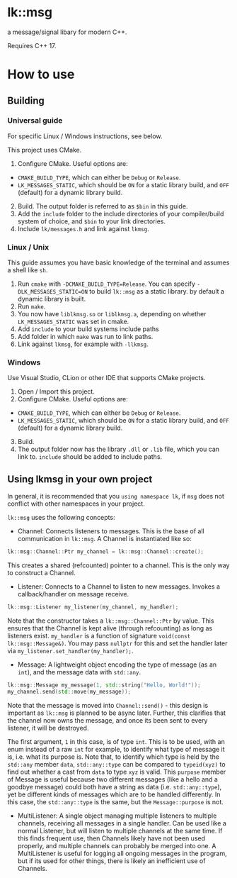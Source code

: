 # lk::msg
a message/signal libary for modern C++.

Requires C++ 17.

# How to use

## Building

### Universal guide

For specific Linux / Windows instructions, see below.

This project uses CMake.

1. Configure CMake. Useful options are:
  * `CMAKE_BUILD_TYPE`, which can either be `Debug` or `Release`.
  * `LK_MESSAGES_STATIC`, which should be `ON` for a static library build, and `OFF` (default) for a dynamic library build.
2. Build. The output folder is referred to as `$bin` in this guide.
3. Add the `include` folder to the include directories of your compiler/build system of choice, and `$bin` to your link directories.
4. Include `lk/messages.h` and link against `lkmsg`.

### Linux / Unix

This guide assumes you have basic knowledge of the terminal and assumes a shell like `sh`.

1. Run `cmake` with `-DCMAKE_BUILD_TYPE=Release`. You can specify `-DLK_MESSAGES_STATIC=ON` to build `lk::msg` as a static library. by default a dynamic library is built.
2. Run `make`.
3. You now have `liblkmsg.so` or `liblkmsg.a`, depending on whether `LK_MESSAGES_STATIC` was set in cmake. 
4. Add `include` to your build systems include paths
5. Add folder in which `make` was run to link paths.
6. Link against `lkmsg`, for example with `-llkmsg`.

### Windows

Use Visual Studio, CLion or other IDE that supports CMake projects. 
1. Open / Import this project. 
2. Configure CMake. Useful options are:
  * `CMAKE_BUILD_TYPE`, which can either be `Debug` or `Release`.
  * `LK_MESSAGES_STATIC`, which should be `ON` for a static library build, and `OFF` (default) for a dynamic library build.
3. Build.
4. The output folder now has the library `.dll` or `.lib` file, which you can link to. `include` should be added to include paths.

## Using lkmsg in your own project

In general, it is recommended that you `using namespace lk`, if `msg` does not conflict with other namespaces in your project.

`lk::msg` uses the following concepts: 

- Channel: Connects listeners to messages. This is the base of all communication in `lk::msg`. A Channel is instantiated like so:
```cpp
lk::msg::Channel::Ptr my_channel = lk::msg::Channel::create();
```
This creates a shared (refcounted) pointer to a channel. This is the only way to construct a Channel.


- Listener: Connects to a Channel to listen to new messages. Invokes a callback/handler on message receive.
```cpp
lk::msg::Listener my_listener(my_channel, my_handler);
```
Note that the constructor takes a `lk::msg::Channel::Ptr` by value. This ensures that the Channel is kept alive (through refcounting) as long as listeners exist.
`my_handler` is a function of signature `void(const lk::msg::Message&)`. You may pass `nullptr` for this and set the handler later via `my_listener.set_handler(my_handler);`.

- Message: A lightweight object encoding the type of message (as an `int`), and the message data with `std::any`.
```cpp
lk::msg::Message my_message(1, std::string("Hello, World!"));
my_channel.send(std::move(my_message));
```
Note that the message is moved into `Channel::send()` - this design is important as `lk::msg` is planned to be async later. Further, this clarifies that the channel now owns the message, and once its been sent to every listener, it will be destroyed.

The first argument, `1` in this case, is of type `int`. This is to be used, with an enum instead of a raw `int` for example, to identify what type of message it is, i.e. what its purpose is.
Note that, to identify which type is held by the `std::any` member `data`, `std::any::type` can be compared to `typeid(xyz)` to find out whether a cast from `data` to type `xyz` is valid. This `purpose` member of Message is useful because two different messages (like a hello and a goodbye message) could both have a string as data (i.e. `std::any::type`), yet be different kinds of messages which are to be handled differently. In this case, the `std::any::type` is the same, but the `Message::purpose` is not. 

- MultiListener: A single object managing multiple listeners to multiple channels, receiving all messages in a single handler. Can be used like a normal Listener, but will listen to multiple channels at the same time. If this finds frequent use, then Channels likely have not been used properly, and multiple channels can probably be merged into one. A MultiListener is useful for logging all ongoing messages in the program, but if its used for other things, there is likely an inefficient use of Channels.

